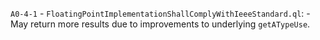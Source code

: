 `A0-4-1` - `FloatingPointImplementationShallComplyWithIeeeStandard.ql`:
    - May return more results due to improvements to underlying `getATypeUse`.